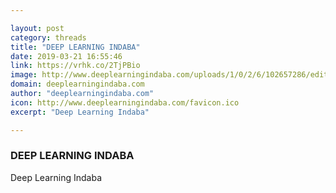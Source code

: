 ```yaml
---

layout: post
category: threads
title: "DEEP LEARNING INDABA"
date: 2019-03-21 16:55:46
link: https://vrhk.co/2TjPBio
image: http://www.deeplearningindaba.com/uploads/1/0/2/6/102657286/editor/indaba-logo-white.png?1533821546
domain: deeplearningindaba.com
author: "deeplearningindaba.com"
icon: http://www.deeplearningindaba.com/favicon.ico
excerpt: "Deep Learning Indaba"

---
```


### DEEP LEARNING INDABA

Deep Learning Indaba